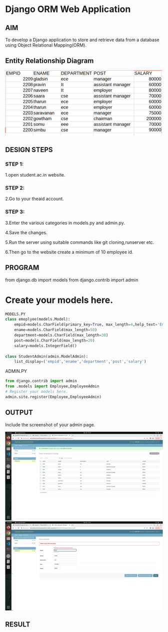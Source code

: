 # Django ORM Web Application

## AIM
To develop a Django application to store and retrieve data from a database using Object Relational Mapping(ORM).

## Entity Relationship Diagram

![Employeelist](./image/empolyerslist.png)

## DESIGN STEPS

### STEP 1:
1.open student.ac.in website.
### STEP 2:
2.Go to your theaid account.

### STEP 3:

3.Enter the various categories in models.py and admin.py.

4.Save the changes.

5.Run the server using suitable commands like git cloning,runserver etc.

6.Then go to the website create a minimum of 10 employee id.

## PROGRAM

from django.db import models
from django.contrib import admin
# Create your models here.
```python
MODELS.PY
class emoplyee(models.Model):
    empid=models.CharField(primary_key=True, max_length=4,help_text='Employee ID')
    ename=models.CharField(max_length=50)
    department=models.CharField(max_length=30)
    post=models.CharField(max_length=20)
    salary=models.IntegerField()   

class StudentAdmin(admin.ModelAdmin):
    list_display=('empid','ename','department','post','salary')
```
ADMIN.PY
```python
from django.contrib import admin
from .models import Employee,EmployeeAdmin  
# Register your models here.
admin.site.register(Employee,EmployeeAdmin)

```
## OUTPUT

Include the screenshot of your admin page.

![Employeelist](./image/createdemployeeid.png)
![Incorrectlist](./image/showingincorrectemployeeid.png)

## RESULT
